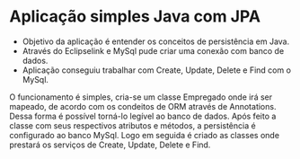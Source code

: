 # Aplicação simples Java com JPA
* Objetivo da aplicação é entender os conceitos de persistência em Java.
* Através do Eclipselink e MySql pude criar uma conexão com banco de dados.
* Aplicação conseguiu trabalhar com Create, Update, Delete e Find com o MySql.

O funcionamento é simples, cria-se um classe Empregado onde irá ser mapeado, de acordo 
com os condeitos de ORM através de Annotations. Dessa forma é possível torná-lo legível ao banco de dados.
Após feito a classe com seus respectivos atributos e métodos, a persistência é configurado ao banco MySql.
Logo em seguida é criado as classes onde prestará os serviços de Create, Update, Delete e Find.
